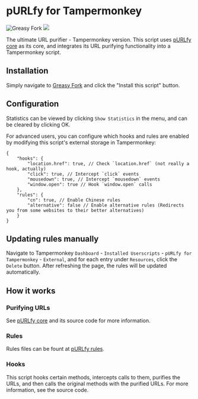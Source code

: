 # pURLfy for Tampermonkey

![Greasy Fork](https://img.shields.io/greasyfork/dt/492480) [![](https://img.shields.io/badge/Crazy%20Thur.-V%20me%2050-red?logo=kfc)](https://greasyfork.org/rails/active_storage/blobs/redirect/eyJfcmFpbHMiOnsibWVzc2FnZSI6IkJBaHBBaWZvIiwiZXhwIjpudWxsLCJwdXIiOiJibG9iX2lkIn19--10e04ed7ed56ae18d22cec6d675b34fd579cecab/wechat.jpeg?locale=zh-CN)

The ultimate URL purifier - Tampermonkey version. This script uses [pURLfy core](https://github.com/PRO-2684/pURLfy) as its core, and integrates its URL purifying functionality into a Tampermonkey script.

## Installation

Simply navigate to [Greasy Fork](https://greasyfork.org/scripts/492480) and click the "Install this script" button.

## Configuration

Statistics can be viewed by clicking `Show Statistics` in the menu, and can be cleared by clicking OK.

For advanced users, you can configure which hooks and rules are enabled by modifying this script's external storage in Tampermonkey:

```jsonc
{
    "hooks": {
        "location.href": true, // Check `location.href` (not really a hook, actually)
        "click": true, // Intercept `click` events
        "mousedown": true, // Intercept `mousedown` events
        "window.open": true // Hook `window.open` calls
    },
    "rules": {
        "cn": true, // Enable Chinese rules
        "alternative": false // Enable alternative rules (Redirects you from some websites to their better alternatives)
    }
}
```

## Updating rules manually

Navigate to Tampermonkey `Dashboard` - `Installed Userscripts` - `pURLfy for Tampermonkey` - `External`, and for each entry under `Resources`, click the `Delete` button. After refreshing the page, the rules will be updated automatically.

## How it works

### Purifying URLs

See [pURLfy core](https://github.com/PRO-2684/pURLfy) and its source code for more information.

### Rules

Rules files can be fount at [pURLfy rules](https://github.com/PRO-2684/pURLfy-rules).

### Hooks

This script hooks certain methods, intercepts calls to them, purifies the URLs, and then calls the original methods with the purified URLs. For more information, see the source code.
